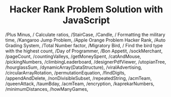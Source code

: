 <h1 align="center">Hacker Rank Problem Solution with JavaScript
</h1>
/Plus Minus,
/ Calculate ratios,
/StairCase,
/Candle,
/ Formatting the military time,
/Kangaroo Jump Problem,
/Apple Orange Problem Hacker Rank,
/Auto Grading System,
/Total Number factor,
/Migratory Bird,
/ Find the bird type with the highest count,
/Day of Programmer,
/Bon Appetit,
/sockMerchant,
/pageCount,
/countingValleys,
/getMoneySpent,
/catAndMouse,
/pickingNumbers,
/climbingLeaderboard,
/designerPdfViewer,
/utopianTree,
/hourglassSum,
/dynamicArray(DataStructure),
/viralAdvertising,
/circularArrayRotation,
/permutationEquation,
/findDigits,
/appendAndDelete,
/nonDivisibleSubset,
/repeatedString,
/acmTeam,
/queenAttack,
/taumBday,
/acmTeam,
/encryption,
/kaprekarNumbers,
/minimumDistances,
/howManyGames,
